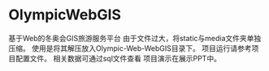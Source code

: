 # OlympicWebGIS
基于Web的冬奥会GIS旅游服务平台
由于文件过大，将static与media文件夹单独压缩。
使用是将其解压放入Olympic-Web-WebGIS目录下。
项目运行请参考项目配置文件。
相关数据可通过sql文件查看
项目演示在展示PPT中。

